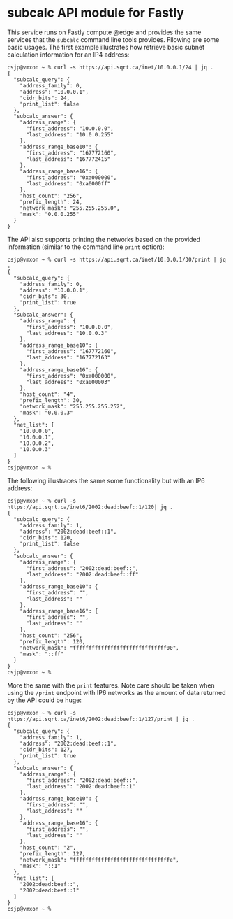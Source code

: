 # subcalc API module for Fastly

This service runs on Fastly compute @edge and provides the same services that the `subcalc` command line tools provides. Fllowing are some basic usages. The first example illustrates how retrieve basic subnet calculation information for an IP4 address:


```
csjp@vmxon ~ % curl -s https://api.sqrt.ca/inet/10.0.0.1/24 | jq .
{
  "subcalc_query": {
    "address_family": 0,
    "address": "10.0.0.1",
    "cidr_bits": 24,
    "print_list": false
  },
  "subcalc_answer": {
    "address_range": {
      "first_address": "10.0.0.0",
      "last_address": "10.0.0.255"
    },
    "address_range_base10": {
      "first_address": "167772160",
      "last_address": "167772415"
    },
    "address_range_base16": {
      "first_address": "0xa000000",
      "last_address": "0xa0000ff"
    },
    "host_count": "256",
    "prefix_length": 24,
    "network_mask": "255.255.255.0",
    "mask": "0.0.0.255"
  }
}
```

The API also supports printing the networks based on the provided information (similar to the command line `print` option):

```
csjp@vmxon ~ % curl -s https://api.sqrt.ca/inet/10.0.0.1/30/print | jq .
{
  "subcalc_query": {
    "address_family": 0,
    "address": "10.0.0.1",
    "cidr_bits": 30,
    "print_list": true
  },
  "subcalc_answer": {
    "address_range": {
      "first_address": "10.0.0.0",
      "last_address": "10.0.0.3"
    },
    "address_range_base10": {
      "first_address": "167772160",
      "last_address": "167772163"
    },
    "address_range_base16": {
      "first_address": "0xa000000",
      "last_address": "0xa000003"
    },
    "host_count": "4",
    "prefix_length": 30,
    "network_mask": "255.255.255.252",
    "mask": "0.0.0.3"
  },
  "net_list": [
    "10.0.0.0",
    "10.0.0.1",
    "10.0.0.2",
    "10.0.0.3"
  ]
}
csjp@vmxon ~ % 
```

The following illustraces the same some functionality but with an IP6 address:

```
csjp@vmxon ~ % curl -s https://api.sqrt.ca/inet6/2002:dead:beef::1/120| jq .      
{
  "subcalc_query": {
    "address_family": 1,
    "address": "2002:dead:beef::1",
    "cidr_bits": 120,
    "print_list": false
  },
  "subcalc_answer": {
    "address_range": {
      "first_address": "2002:dead:beef::",
      "last_address": "2002:dead:beef::ff"
    },
    "address_range_base10": {
      "first_address": "",
      "last_address": ""
    },
    "address_range_base16": {
      "first_address": "",
      "last_address": ""
    },
    "host_count": "256",
    "prefix_length": 120,
    "network_mask": "ffffffffffffffffffffffffffffff00",
    "mask": "::ff"
  }
}
csjp@vmxon ~ % 
```

More the same with the `print` features. Note care should be taken when using the `/print` endpoint with IP6 networks as the amount of data returned by the API could be huge:

```
csjp@vmxon ~ % curl -s https://api.sqrt.ca/inet6/2002:dead:beef::1/127/print | jq .
{
  "subcalc_query": {
    "address_family": 1,
    "address": "2002:dead:beef::1",
    "cidr_bits": 127,
    "print_list": true
  },
  "subcalc_answer": {
    "address_range": {
      "first_address": "2002:dead:beef::",
      "last_address": "2002:dead:beef::1"
    },
    "address_range_base10": {
      "first_address": "",
      "last_address": ""
    },
    "address_range_base16": {
      "first_address": "",
      "last_address": ""
    },
    "host_count": "2",
    "prefix_length": 127,
    "network_mask": "fffffffffffffffffffffffffffffffe",
    "mask": "::1"
  },
  "net_list": [
    "2002:dead:beef::",
    "2002:dead:beef::1"
  ]
}
csjp@vmxon ~ % 
```
